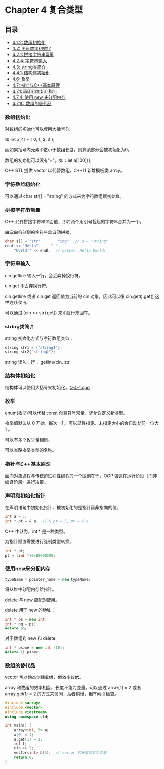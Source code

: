 # Chapter 4 复合类型

## 目录
* [4.1.2: 数组初始化](#数组初始化)
* [4.2: 字符数组初始化](#字符数组初始化)
* [4.2.1: 拼接字符串常量](#拼接字符串常量)
* [4.2.4: 字符串输入](#字符串输入)
* [4.3: string类简介](#string类简介)
* [4.4.1: 结构体初始化](#结构体初始化)
* [4.6: 枚举](#枚举)
* [4.7: 指针与C++基本原理](#指针与C++基本原理)
* [4.7.1: 声明和初始化指针](#声明和初始化指针)
* [4.7.4: 使用 new 来分配内存](#使用new来分配内存)
* [4.7.10: 数组的替代品](#数组的替代品)


### 数组初始化

对数组的初始化可以使用大括号{}。

如 int a[4] = { 0, 1, 2, 3 };

而如果括号内元素个数小于数组长度，则剩余部分会被初始化为0。

数组的初始化可以没有"="，如：int a[100]{};

C++ STL 提供 vector 以代替数组，C++11 新增模板类 array。


### 字符数组初始化

可以通过 char str[] = "string" 的方式来为字符数组赋初始值。


### 拼接字符串常量

C++ 允许拼接字符串字面值，即将两个用引号括起的字符串合并为一个。

由空白符分割的字符串会自动拼接。

```C++
char s[] = "str"        "ing";  // s = "string"
cout << "Hello"      " "
    "World!" << endl;  // output: Hello World!
```


### 字符串输入

cin.getline 输入一行，会丢弃掉换行符。

cin.get 不丢弃换行符。

cin.getline 或者 cin.get 返回值为当前的 cin 对象，因此可以像 cin.get().get() 这样连续使用。

可以通过 (cin >> str).get() 来消除行末回车。


### string类简介

string 初始化方式与字符数组类似：
```C++
string str1 = {"string1"};
string str2{"string2"};
```

string 读入一行： getline(cin, str)


### 结构体初始化

结构体可以使用大括号来初始化。[4-4-1.cpp](4-4-1.cpp)


### 枚举

enum(枚举)可以代替 const 创建符号常量，还允许定义新类型。

枚举值默认从 0 开始，每次 +1 。可以显性指定。未指定大小的会自动比前一位大 1 。

可以有多个枚举量相同。

可以省略枚举类型的名称。


### 指针与C++基本原理

面向对象编程与传统的过程性编程的一个区别在于，OOP 强调在运行阶段（而非编译阶段）进行决策。


### 声明和初始化指针

在声明语句中初始化指针，被初始化的是指针而非指向的值。

```C++
int a = 5;
int * pt = & a;  // & pt = 5, pt = & a
```

C++ 中认为，int * 是一种类型。

为指针赋值需要进行强制类型转换。
```C++
int * pt;
pt = (int *)0xB8000000;
```


### 使用new来分配内存

```C++
typeName * pointer_name = new typeName;
```

将从堆中分配内存给指针。

delete 与 new 应配对使用。

delete 用于 new 的地址：

```C++
int * ps = new int;
int * pq = ps;
delete pq;
```

对于数组的 new 和 delete:

```C++
int * psome = new int [10];
delete [] psome;
```


### 数组的替代品

vector 可以动态创建数组，但效率较低。

array 和数组的效率相当，长度不能为变量。可以通过 array[1] = 2 或者 array.get(1) = 2 的方式来访问，后者稍慢，但有索引检查。

```C++
#include <array>
#include <vector>
#include <iostream>
using namespace std;

int main() {
    array<int, 5> a;
    a[0] = 1;
    a.get(1) = 2;
    int l;
    cin >> l;
    vector<int> b(l);  // vector 的长度可以为变量
    return 0;
}
```
